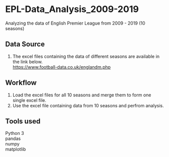 # EPL-Data_Analysis_2009-2019
Analyzing the data of English Premier League from 2009 - 2019 (10 seasons)


## Data Source
1. The excel files containing the data of different seasons are available in the link below.
<br/>https://www.football-data.co.uk/englandm.php


## Workflow
1. Load the excel files for all 10 seasons and merge them to form one single excel file.<br/>
2. Use the excel file containing data from 10 seasons and perfrom analysis.


## Tools used
Python 3<br/>
pandas<br/>
numpy<br/>
matplotlib<br/>
